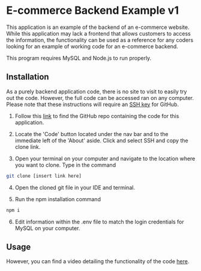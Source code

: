 # E-commerce Backend Example v1

This application is an example of the backend of an e-commerce website. While this application may lack a frontend that allows customers to access the information, the functionality can be used as a reference for any coders looking for an example of working code for an e-commerce backend. 

This program requires MySQL and Node.js to run properly.
## Installation

As a purely backend application code, there is no site to visit to easily try out the code. However,  the full code can be accessed ran on any computer. Please note that these instructions will require an [SSH key](https://docs.github.com/en/authentication/connecting-to-github-with-ssh/adding-a-new-ssh-key-to-your-github-account) for GitHub.

1. Follow this [link](https://github.com/jhahnsheen/Ecom-Backend-Example-v1) to find the GitHub repo containing the code for this application.

2. Locate the 'Code' button located under the nav bar and to the immediate left of the 'About' aside. Click and select SSH and copy the clone link.

3. Open your terminal on your computer and navigate to the location where you want to clone. Type in the command 
```bash
git clone [insert link here]
```

4. Open the cloned git file in your IDE and terminal. 

5. Run the npm installation command
```bash
npm i
```
6. Edit information within the .env file to match the login credentials for MySQL on your computer. 

## Usage

However, you can find a video detailing the functionality of the code [here](https://drive.google.com/drive/folders/1W_cLe2wHXnKCDJgUemH-F4OKqixn7-Y0?usp=sharing).



